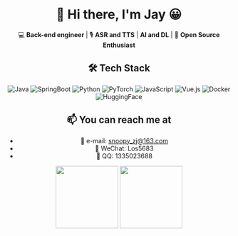 <div align="center"> 

# 👋 Hi there, I'm Jay 😀

💻 **Back-end engineer** | 🎙 **ASR and TTS** | **AI and DL** | 🚀 **Open Source Enthusiast** 

## 🛠️ Tech Stack
![Java](https://img.shields.io/badge/-Java-007396?logo=openjdk&logoColor=white)
![SpringBoot](https://img.shields.io/badge/-Spring_Boot-6DB33F?logo=springboot&logoColor=white)
![Python](https://img.shields.io/badge/-Python-3776AB?logo=python&logoColor=white)
![PyTorch](https://img.shields.io/badge/-PyTorch-EE4C2C?logo=pytorch&logoColor=white)
![JavaScript](https://img.shields.io/badge/-JavaScript-F7DF1E?logo=javascript&logoColor=black)
![Vue.js](https://img.shields.io/badge/-Vue.js-4FC08D?logo=vuedotjs&logoColor=white)
![Docker](https://img.shields.io/badge/-Docker-2496ED?logo=docker&logoColor=white)
![HuggingFace](https://img.shields.io/badge/-HuggingFace-FFD21F?logo=huggingface&logoColor=black)

## 📫 You can reach me at
- 📧 e-mail: snoopy_zj@163.com
- 💬 WeChat: Los5683
- 🐧 QQ: 1335023688

</div>

<div align="center"> 
  <img height="140px" src="https://github-readme-stats.vercel.app/api?username=NefelibataJay&hide_title=true&hide_border=true&show_icons=trueline_height=21" />
  <img height="140px" src="https://github-readme-stats.vercel.app/api/top-langs/?username=NefelibataJay&hide_title=true&hide_border=true&layout=compact&langs_count=6" />
</div>
